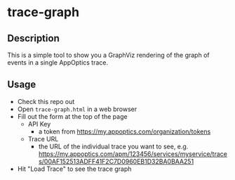 # trace-graph

## Description
This is a simple tool to show you a GraphViz rendering of the graph of events in a single AppOptics trace. 

## Usage
- Check this repo out
- Open `trace-graph.html` in a web browser
- Fill out the form at the top of the page
  - API Key
    - a token from https://my.appoptics.com/organization/tokens
  - Trace URL
    - the URL of the individual trace you want to see, e.g. https://my.appoptics.com/apm/123456/services/myservice/traces/00AF152513ADFF41F2C7D0960EB1D32BA0BAA251
- Hit "Load Trace" to see the trace graph
